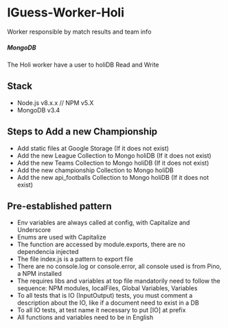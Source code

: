 # IGuess-Worker-Holi
Worker responsible by match results and team info

##### MongoDB
The Holi worker have a user to holiDB Read and Write

## Stack
* Node.js v8.x.x // NPM v5.X
* MongoDB v3.4

## Steps to Add a new Championship
* Add static files at Google Storage (If it does not exist)
* Add the new League Collection to Mongo holiDB (If it does not exist)
* Add the new Teams Collection to Mongo holiDB (If it does not exist)
* Add the new championship Collection to Mongo holiDB
* Add the new api_footballs Collection to Mongo holiDB (If it does not exist)

## Pre-established pattern 
* Env variables are always called at config, with Capitalize and Underscore
* Enums are used with Capitalize
* The function are accessed by module.exports, there are no dependencia injected
* The file index.js is a pattern to export file
* There are no console.log or console.error, all console used is from Pino, a NPM installed
* The requires libs and variables at top file mandatorily need to follow the sequence: NPM modules, localFiles, Global Variables, Variables
* To all tests that is IO (InputOutput) tests, you must comment a description about the IO, like if a document need to exist in a DB
* To all IO tests, at test name it necessary to put [IO] at prefix
* All functions and variables need to be in English